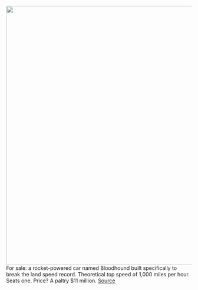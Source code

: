 <img src='https://cdn.vox-cdn.com/uploads/chorus_image/image/50858597/tldr-logo.1473954443.png' width='700px' /><br/>
For sale: a rocket-powered car named Bloodhound built specifically to break the land speed record. Theoretical top speed of 1,000 miles per hour. Seats one. Price? A paltry $11 million.
<a href='https://www.theverge.com/tldr/2021/1/26/22251106/bloodhound-lsr-rocket-car-land-speed-record-sale-buy-attempt'> Source <a/>